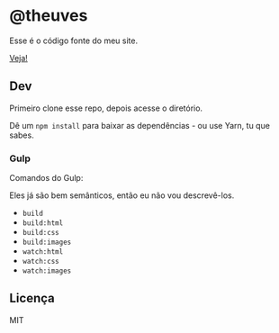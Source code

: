 # @theuves

Esse é o código fonte do meu site.

[Veja!](https://theuves.github.io)

## Dev

Primeiro clone esse repo, depois acesse o diretório.

Dê um `npm install` para baixar as dependências - ou use Yarn, tu que sabes.

### Gulp

Comandos do Gulp:

Eles já são bem semânticos, então eu não vou descrevê-los.

* `build`
* `build:html`
* `build:css`
* `build:images`
* `watch:html`
* `watch:css`
* `watch:images`

## Licença

MIT